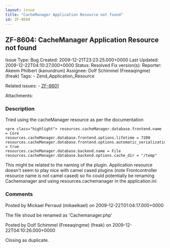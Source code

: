 ```yaml
---
layout: issue
title: "CacheManager Application Resource not found"
id: ZF-8604
---
```


ZF-8604: CacheManager Application Resource not found
----------------------------------------------------

 Issue Type: Bug Created: 2009-12-21T23:23:25.000+0000 Last Updated: 2009-12-22T04:10:27.000+0000 Status: Resolved Fix version(s): 
 Reporter:  Akeem Philbert (kanundrum)  Assignee:  Dolf Schimmel (Freeaqingme) (freak)  Tags: - Zend\_Application\_Resource
 
 Related issues: - [ZF-8601](/issues/browse/ZF-8601)
 
 Attachments: 
### Description

Tried using the cacheManager resource as per the documentation

 
    <pre class="highlight"> resources.cacheManager.database.frontend.name = Core
    resources.cacheManager.database.frontend.options.lifetime = 7200
    resources.cacheManager.database.frontend.options.automatic_serialization = true
    resources.cacheManager.database.backend.name = File
    resources.cacheManager.database.backend.options.cache_dir = "/temp"

This might be related to the naming of the plugin. Application resource doesn't seem to play nice with camel cased plugins (note Frontcontroller resource name is not camel cased) so fix could potentially be renaming Cachemanager and using resources.cachemanager in the application.ini

 

 

### Comments

Posted by Mickael Perraud (mikaelkael) on 2009-12-22T01:04:17.000+0000

The file shoud be renamed as 'Cachemanager.php'

 

 

Posted by Dolf Schimmel (Freeaqingme) (freak) on 2009-12-22T04:10:26.000+0000

Closing as duplicate.

 

 